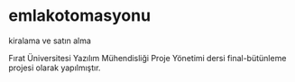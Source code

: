 # emlakotomasyonu
kiralama ve satın alma

Fırat Üniversitesi Yazılım Mühendisliği
Proje Yönetimi dersi final-bütünleme projesi olarak yapılmıştır.
